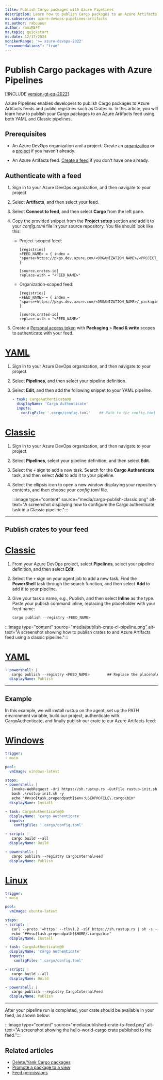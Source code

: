```yaml
---
title: Publish Cargo packages with Azure Pipelines
description: Learn how to publish Cargo packages to an Azure Artifacts feed with Azure Pipelines.
ms.subservice: azure-devops-pipelines-artifacts
ms.author: rabououn
author: ramiMSFT
ms.topic: quickstart
ms.date: 12/17/2024
monikerRange: '>= azure-devops-2022'
"recommendations": "true"
---
```


# Publish Cargo packages with Azure Pipelines

[!INCLUDE [version-gt-eq-2022](../../includes/version-gt-eq-2022.md)]

Azure Pipelines enables developers to publish Cargo packages to Azure Artifacts feeds and public registries such as Crates.io. In this article, you will learn how to publish your Cargo packages to an Azure Artifacts feed using both YAML and Classic pipelines.

## Prerequisites

- An Azure DevOps organization and a project. Create an [organization](../../organizations/accounts/create-organization.md) or a [project](../../organizations/projects/create-project.md#create-a-project) if you haven't already.

- An Azure Artifacts feed. [Create a feed](../../artifacts/concepts/feeds.md#create-a-public-feed) if you don't have one already.

## Authenticate with a feed

1. Sign in to your Azure DevOps organization, and then navigate to your project.

1. Select **Artifacts**, and then select your feed.

1. Select **Connect to feed**, and then select **Cargo** from the left pane.

1. Copy the provided snippet from the **Project setup** section and add it to your *config.toml* file in your source repository. You file should look like this:

    - Project-scoped feed:
    
        ```
        [registries]
        <FEED_NAME> = { index = "sparse+https://pkgs.dev.azure.com/<ORGANIZATION_NAME>/<PROJECT_NAME>/_packaging/<FEED_NAME>/Cargo/index/" }
        
        [source.crates-io]
        replace-with = "<FEED_NAME>"
        ```

    - Organization-scoped feed:
    
        ```
        [registries]
        <FEED_NAME> = { index = "sparse+https://pkgs.dev.azure.com/<ORGANIZATION_NAME>/_packaging/<FEED_NAME>/Cargo/index/" }
        
        [source.crates-io]
        replace-with = "<FEED_NAME>"
        ```

1. Create a [Personal access token](../../organizations/accounts/use-personal-access-tokens-to-authenticate.md#create-a-pat) with **Packaging** > **Read & write** scopes to authenticate with your feed.

# [YAML](#tab/yaml)

1. Sign in to your Azure DevOps organization, and then navigate to your project.

1. Select **Pipelines**, and then select your pipeline definition.

1. Select **Edit**, and then add the following snippet to your YAML pipeline.

    ```yaml
    - task: CargoAuthenticate@0
      displayName: 'Cargo Authenticate'
      inputs:
        configFile: '.cargo/config.toml'    ## Path to the config.toml file that specifies the registries you want to work with. Select the file, not the folder e.g. "/.cargo/config.toml"
    ```

# [Classic](#tab/classic)

1. Sign in to your Azure DevOps organization, and then navigate to your project.

1. Select **Pipelines**, select your pipeline definition, and then select **Edit**.

1. Select the `+` sign to add a new task. Search for the **Cargo Authenticate** task, and then select **Add** to add it to your pipeline.

1. Select the ellipsis icon to open a new window displaying your repository contents, and then choose your *config.toml* file.

    :::image type="content" source="media/cargo-publish-classic.png" alt-text="A screenshot displaying how to configure the Cargo authenticate task in a Classic pipeline.":::

* * *

## Publish crates to your feed

# [Classic](#tab/classic)

1. From your Azure DevOps project, select **Pipelines**, select your pipeline definition, and then select **Edit**.

1. Select the `+` sign on your agent job to add a new task. Find the **PowerShell** task through the search function, and then select **Add** to add it to your pipeline.

1. Give your task a name, e.g., Publish, and then select **Inline** as the type. Paste your publish command inline, replacing the placeholder with your feed name:

    ```PowerShell
    cargo publish --registry <FEED_NAME>
    ```

:::image type="content" source="media/publish-crate-cl-pipeline.png" alt-text="A screenshot showing how to publish crates to and Azure Artifacts feed using a classic pipeline.":::

# [YAML](#tab/yaml)

```yaml
- powershell: |
   cargo publish --registry <FEED_NAME>        ## Replace the placeholder with your feed name
  displayName: Publish
```

* * *

## Example

In this example, we will install rustup on the agent, set up the PATH environment variable, build our project, authenticate with CargoAuthenticate, and finally publish our crate to our Azure Artifacts feed:

# [Windows](#tab/windows)

```yaml
trigger:
- main

pool:
  vmImage: windows-latest

steps:
- powershell: |
   Invoke-WebRequest -Uri https://sh.rustup.rs -OutFile rustup-init.sh
   bash .\rustup-init.sh -y
   echo "##vso[task.prependpath]$env:USERPROFILE\.cargo\bin"
  displayName: Install

- task: CargoAuthenticate@0
  displayName: 'cargo Authenticate'
  inputs:
    configFile: '.cargo/config.toml'

- script: |
   cargo build --all
  displayName: Build

- powershell: |
   cargo publish --registry CargoInternalFeed
  displayName: Publish
```

# [Linux](#tab/linux)

```yaml
trigger:
- main

pool:
  vmImage: ubuntu-latest

steps:
- script: |
   curl --proto '=https' --tlsv1.2 -sSf https://sh.rustup.rs | sh -s -- -y
   echo "##vso[task.prependpath]$HOME/.cargo/bin"
  displayName: Install

- task: CargoAuthenticate@0
  displayName: 'cargo Authenticate'
  inputs:
    configFile: '.cargo/config.toml'

- script: |
   cargo build --all
  displayName: Build

- powershell: |
   cargo publish --registry CargoInternalFeed
  displayName: Publish
```

* * *

After your pipeline run is completed, your crate should be available in your feed, as shown below:

:::image type="content" source="media/published-crate-to-feed.png" alt-text="A screenshot showing the hello-world-cargo crate published to the feed.":::

## Related articles

- [Delete/Yank Cargo packages](../../artifacts/how-to/delete-and-recover-packages.md?tabs=cargo)
- [Promote a package to a view](../../artifacts/feeds/views.md)
- [Feed permissions](../../artifacts/feeds/feed-permissions.md)

